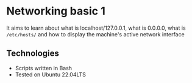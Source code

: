 # Networking basic 1
It aims to learn about what is localhost/127.0.0.1, what is 0.0.0.0, what is ``` /etc/hosts/ ``` and how to display the machine's active network interface

## Technologies
* Scripts written in Bash
* Tested on Ubuntu 22.04LTS

